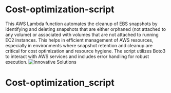 # Cost-optimization-script
This AWS Lambda function automates the cleanup of EBS snapshots by identifying and deleting snapshots that are either orphaned (not attached to any volume) or associated with volumes that are not attached to running EC2 instances. This helps in efficient management of AWS resources, especially in environments where snapshot retention and cleanup are critical for cost optimization and resource hygiene. The script utilizes Boto3 to interact with AWS services and includes error handling for robust execution.
![Innovative Solutions](https://github.com/Sajiyah-Salat/Cost-optimization-script/assets/109643863/4e562baa-2afe-4678-9586-5b97766c3e7d)
# Cost-optimization_script
